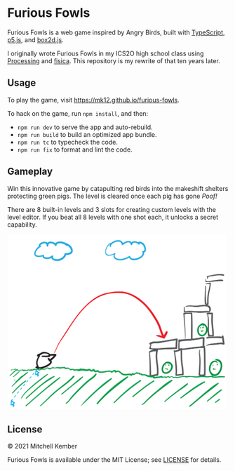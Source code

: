 # Furious Fowls

Furious Fowls is a web game inspired by Angry Birds, built with [TypeScript], [p5.js], and [box2d.js].

I originally wrote Furious Fowls in my ICS2O high school class using [Processing] and [fisica]. This repository is my rewrite of that ten years later.

## Usage

To play the game, visit https://mk12.github.io/furious-fowls.

To hack on the game, run `npm install`, and then:

- `npm run dev` to serve the app and auto-rebuild.
- `npm run build` to build an optimized app bundle.
- `npm run tc` to typecheck the code.
- `npm run fix` to format and lint the code.

## Gameplay

Win this innovative game by catapulting red birds into the makeshift shelters protecting green pigs. The level is cleared once each pig has gone _Poof!_

There are 8 built-in levels and 3 slots for creating custom levels with the level editor. If you beat all 8 levels with one shot each, it unlocks a secret capability.

<img src="sketch.svg" width="500">

## License

© 2021 Mitchell Kember

Furious Fowls is available under the MIT License; see [LICENSE](LICENSE.md) for details.

[TypeScript]: https://www.typescriptlang.org/
[p5.js]: https://p5js.org/
[box2d.js]: https://github.com/kripken/box2d.js/
[Processing]: https://processing.org/
[Box2D]: https://box2d.org/
[fisica]: http://www.ricardmarxer.com/fisica/
